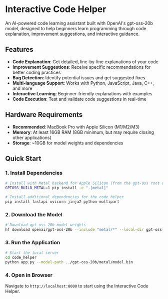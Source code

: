 # Interactive Code Helper

An AI-powered code learning assistant built with OpenAI's gpt-oss-20b model, designed to help beginners learn programming through code explanation, improvement suggestions, and interactive guidance.

## Features

- **Code Explanation**: Get detailed, line-by-line explanations of your code
- **Improvement Suggestions**: Receive specific recommendations for better coding practices
- **Bug Detection**: Identify potential issues and get suggested fixes
- **Multi-language Support**: Works with Python, JavaScript, Java, C++, and more
- **Interactive Learning**: Beginner-friendly explanations with examples
- **Code Execution**: Test and validate code suggestions in real-time

## Hardware Requirements

- **Recommended**: MacBook Pro with Apple Silicon (M1/M2/M3)
- **Memory**: At least 16GB RAM (8GB minimum, but may require closing other applications)
- **Storage**: ~10GB for model weights and dependencies

## Quick Start

### 1. Install Dependencies

```bash
# Install with Metal backend for Apple Silicon (from the gpt-oss root directory)
GPTOSS_BUILD_METAL=1 pip install -e ".[metal]"

# Install additional dependencies for the code helper
pip install fastapi uvicorn jinja2 python-multipart
```

### 2. Download the Model

```bash
# Download gpt-oss-20b model weights
hf download openai/gpt-oss-20b --include "metal/*" --local-dir gpt-oss-20b/metal/
```

### 3. Run the Application

```bash
# Start the local server
cd code_helper
python app.py --model-path ../gpt-oss-20b/metal/model.bin
```

### 4. Open in Browser

Navigate to `http://localhost:8000` to start using the Interactive Code Helper.
